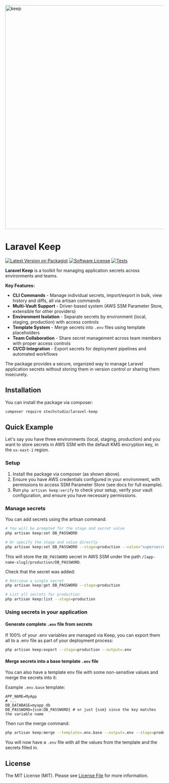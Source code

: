 <img width="1492" height="713" alt="keep" src="https://github.com/user-attachments/assets/17b4b25e-df55-459e-b835-5377cb1834ee" />

# Laravel Keep

[![Latest Version on Packagist](https://img.shields.io/packagist/v/stechstudio/laravel-keep.svg?style=flat-square)](https://packagist.org/packages/stechstudio/laravel-keep)
[![Software License](https://img.shields.io/badge/license-MIT-brightgreen.svg?style=flat-square)](LICENSE.md)
[![Tests](https://img.shields.io/github/actions/workflow/status/stechstudio/laravel-keep/tests.yml?branch=main&style=flat-square)](https://github.com/stechstudio/laravel-keep/actions/workflows/tests.yml)


**Laravel Keep** is a toolkit for managing application secrets across environments and teams.

**Key Features:**
- **CLI Commands** - Manage individual secrets, import/export in bulk, view history and diffs, all via artisan commands
- **Multi-Vault Support** - Driver-based system (AWS SSM Parameter Store, extensible for other providers)
- **Environment Isolation** - Separate secrets by environment (local, staging, production) with access controls
- **Template System** - Merge secrets into `.env` files using template placeholders
- **Team Collaboration** - Share secret management across team members with proper access controls
- **CI/CD Integration** - Export secrets for deployment pipelines and automated workflows

The package provides a secure, organized way to manage Laravel application secrets without storing them in version control or sharing them insecurely.

## Installation

You can install the package via composer:

```bash
composer require stechstudio/laravel-keep
```

## Quick Example

Let's say you have three environments (local, staging, production) and you want to store secrets in AWS SSM with the default KMS encryption key, in the `us-east-1` region.

### Setup

1. Install the package via composer (as shown above).
2. Ensure you have AWS credentials configured in your environment, with permissions to access SSM Parameter Store (see docs for full example).
3. Run `php artisan keep:verify` to check your setup, verify your vault configuration, and ensure you have necessary permissions.

### Manage secrets

You can add secrets using the artisan command:

```bash
# You will be prompted for the stage and secret value
php artisan keep:set DB_PASSWORD

# Or specify the stage and value directly
php artisan keep:set DB_PASSWORD --stage=production --value="supersecretpassword"
```

This will store the `DB_PASSWORD` secret in AWS SSM under the path `/[app-name-slug]/production/DB_PASSWORD`.

Check that the secret was added:

```bash
# Retrieve a single secret
php artisan keep:get DB_PASSWORD --stage=production

# List all secrets for production
php artisan keep:list --stage=production
```

### Using secrets in your application

#### Generate complete `.env` file from secrets

If 100% of your .env variables are managed via Keep, you can export them all to a .env file as part of your deployment process:

```bash
php artisan keep:export --stage=production --output=.env
```

#### Merge secrets into a base template `.env` file

You can also have a template env file with some non-sensitive values and merge the secrets into it:

Example `.env.base` template:

```env
APP_NAME=MyApp
# ...
DB_DATABASE=myapp_db
DB_PASSWORD={ssm:DB_PASSWORD} # or just {ssm} since the key matches the variable name
```

Then run the merge command:

```bash
php artisan keep:merge --template=.env.base --output=.env --stage=production
```

You will now have a `.env` file with all the values from the template and the secrets filled in.

## License

The MIT License (MIT). Please see [License File](LICENSE.md) for more information.
